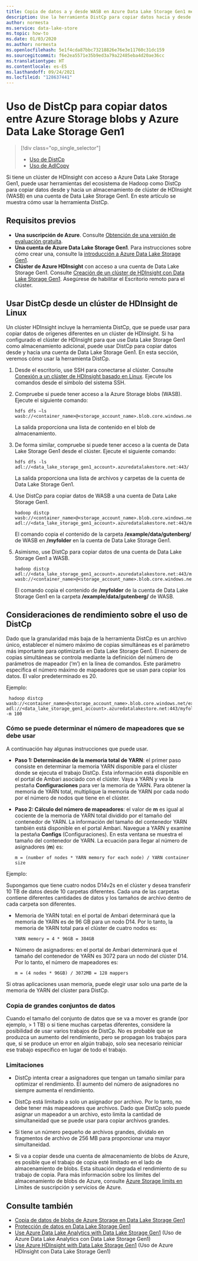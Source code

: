 ```yaml
---
title: Copia de datos a y desde WASB en Azure Data Lake Storage Gen1 mediante DistCp
description: Use la herramienta DistCp para copiar datos hacia y desde blobs Azure Storage a Azure Data Lake Storage Gen1
author: normesta
ms.service: data-lake-store
ms.topic: how-to
ms.date: 01/03/2020
ms.author: normesta
ms.openlocfilehash: 5e1f4cda87bbc73218826e76e3e11760c31dc159
ms.sourcegitcommit: f6e2ea5571e35b9ed3a79a22485eba4d20ae36cc
ms.translationtype: HT
ms.contentlocale: es-ES
ms.lasthandoff: 09/24/2021
ms.locfileid: "128637441"
---
```

# <a name="use-distcp-to-copy-data-between-azure-storage-blobs-and-azure-data-lake-storage-gen1"></a>Uso de DistCp para copiar datos entre Azure Storage blobs y Azure Data Lake Storage Gen1

> [!div class="op_single_selector"]
> * [Uso de DistCp](data-lake-store-copy-data-wasb-distcp.md)
> * [Uso de AdlCopy](data-lake-store-copy-data-azure-storage-blob.md)
>
>

Si tiene un clúster de HDInsight con acceso a Azure Data Lake Storage Gen1, puede usar herramientas del ecosistema de Hadoop como DistCp para copiar datos desde y hacia un almacenamiento de clúster de HDInsight (WASB) en una cuenta de Data Lake Storage Gen1. En este artículo se muestra cómo usar la herramienta DistCp.

## <a name="prerequisites"></a>Requisitos previos

* **Una suscripción de Azure**. Consulte [Obtención de una versión de evaluación gratuita](https://azure.microsoft.com/pricing/free-trial/).
* **Una cuenta de Azure Data Lake Storage Gen1**. Para instrucciones sobre cómo crear una, consulte la [introducción a Azure Data Lake Storage Gen1](data-lake-store-get-started-portal.md).
* **Clúster de Azure HDInsight** con acceso a una cuenta de Data Lake Storage Gen1. Consulte [Creación de un clúster de HDInsight con Data Lake Storage Gen1](data-lake-store-hdinsight-hadoop-use-portal.md). Asegúrese de habilitar el Escritorio remoto para el clúster.

## <a name="use-distcp-from-an-hdinsight-linux-cluster"></a>Usar DistCp desde un clúster de HDInsight de Linux

Un clúster HDInsight incluye la herramienta DistCp, que se puede usar para copiar datos de orígenes diferentes en un clúster de HDInsight. Si ha configurado el clúster de HDInsight para que use Data Lake Storage Gen1 como almacenamiento adicional, puede usar DistCp para copiar datos desde y hacia una cuenta de Data Lake Storage Gen1. En esta sección, veremos cómo usar la herramienta DistCp.

1. Desde el escritorio, use SSH para conectarse al clúster. Consulte [Conexión a un clúster de HDInsight basado en Linux](../hdinsight/hdinsight-hadoop-linux-use-ssh-unix.md). Ejecute los comandos desde el símbolo del sistema SSH.

1. Compruebe si puede tener acceso a la Azure Storage blobs (WASB). Ejecute el siguiente comando:

   ```
   hdfs dfs –ls wasb://<container_name>@<storage_account_name>.blob.core.windows.net/
   ```

   La salida proporciona una lista de contenido en el blob de almacenamiento.

1. De forma similar, compruebe si puede tener acceso a la cuenta de Data Lake Storage Gen1 desde el clúster. Ejecute el siguiente comando:

   ```
   hdfs dfs -ls adl://<data_lake_storage_gen1_account>.azuredatalakestore.net:443/
   ```

    La salida proporciona una lista de archivos y carpetas de la cuenta de Data Lake Storage Gen1.

1. Use DistCp para copiar datos de WASB a una cuenta de Data Lake Storage Gen1.

   ```
   hadoop distcp wasb://<container_name>@<storage_account_name>.blob.core.windows.net/example/data/gutenberg adl://<data_lake_storage_gen1_account>.azuredatalakestore.net:443/myfolder
   ```

    El comando copia el contenido de la carpeta **/example/data/gutenberg/** de WASB en **/myfolder** en la cuenta de Data Lake Storage Gen1.

1. Asimismo, use DistCp para copiar datos de una cuenta de Data Lake Storage Gen1 a WASB.

   ```
   hadoop distcp adl://<data_lake_storage_gen1_account>.azuredatalakestore.net:443/myfolder wasb://<container_name>@<storage_account_name>.blob.core.windows.net/example/data/gutenberg
   ```

    El comando copia el contenido de **/myfolder** de la cuenta de Data Lake Storage Gen1 en la carpeta **/example/data/gutenberg/** de WASB.

## <a name="performance-considerations-while-using-distcp"></a>Consideraciones de rendimiento sobre el uso de DistCp

Dado que la granularidad más baja de la herramienta DistCp es un archivo único, establecer el número máximo de copias simultáneas es el parámetro más importante para optimizarla en Data Lake Storage Gen1. El número de copias simultáneas se controla mediante la definición del número de parámetros de mapeador (‘m’) en la línea de comandos. Este parámetro especifica el número máximo de mapeadores que se usan para copiar los datos. El valor predeterminado es 20.

Ejemplo:

```
 hadoop distcp wasb://<container_name>@<storage_account_name>.blob.core.windows.net/example/data/gutenberg adl://<data_lake_storage_gen1_account>.azuredatalakestore.net:443/myfolder -m 100
```

### <a name="how-to-determine-the-number-of-mappers-to-use"></a>Cómo se puede determinar el número de mapeadores que se debe usar

A continuación hay algunas instrucciones que puede usar.

* **Paso 1: Determinación de la memoria total de YARN**: el primer paso consiste en determinar la memoria YARN disponible para el clúster donde se ejecuta el trabajo DistCp. Esta información está disponible en el portal de Ambari asociado con el clúster. Vaya a YARN y vea la pestaña **Configuraciones** para ver la memoria de YARN. Para obtener la memoria de YARN total, multiplique la memoria de YARN por cada nodo por el número de nodos que tiene en el clúster.

* **Paso 2: Cálculo del número de mapeadores**: el valor de **m** es igual al cociente de la memoria de YARN total dividido por el tamaño del contenedor de YARN. La información del tamaño del contenedor YARN también está disponible en el portal Ambari. Navegue a YARN y examine la pestaña **Configs** (Configuraciones). En esta ventana se muestra el tamaño del contenedor de YARN. La ecuación para llegar al número de asignadores (**m**) es:

   `m = (number of nodes * YARN memory for each node) / YARN container size`

Ejemplo:

Supongamos que tiene cuatro nodos D14v2s en el clúster y desea transferir 10 TB de datos desde 10 carpetas diferentes. Cada una de las carpetas contiene diferentes cantidades de datos y los tamaños de archivo dentro de cada carpeta son diferentes.

* Memoria de YARN total: en el portal de Ambari determinará que la memoria de YARN es de 96 GB para un nodo D14. Por lo tanto, la memoria de YARN total para el clúster de cuatro nodos es:

   `YARN memory = 4 * 96GB = 384GB`

* Número de asignadores: en el portal de Ambari determinará que el tamaño del contenedor de YARN es 3072 para un nodo del clúster D14. Por lo tanto, el número de mapeadores es:

   `m = (4 nodes * 96GB) / 3072MB = 128 mappers`

Si otras aplicaciones usan memoria, puede elegir usar solo una parte de la memoria de YARN del clúster para DistCp.

### <a name="copying-large-datasets"></a>Copia de grandes conjuntos de datos

Cuando el tamaño del conjunto de datos que se va a mover es grande (por ejemplo, > 1 TB) o si tiene muchas carpetas diferentes, considere la posibilidad de usar varios trabajos de DistCp. No es probable que se produzca un aumento del rendimiento, pero se propagan los trabajos para que, si se produce un error en algún trabajo, solo sea necesario reiniciar ese trabajo específico en lugar de todo el trabajo.

### <a name="limitations"></a>Limitaciones

* DistCp intenta crear a asignadores que tengan un tamaño similar para optimizar el rendimiento. El aumento del número de asignadores no siempre aumenta el rendimiento.

* DistCp está limitado a solo un asignador por archivo. Por lo tanto, no debe tener más mapeadores que archivos. Dado que DistCp solo puede asignar un mapeador a un archivo, esto limita la cantidad de simultaneidad que se puede usar para copiar archivos grandes.

* Si tiene un número pequeño de archivos grandes, divídalo en fragmentos de archivo de 256 MB para proporcionar una mayor simultaneidad.

* Si va a copiar desde una cuenta de almacenamiento de blobs de Azure, es posible que el trabajo de copia esté limitado en el lado de almacenamiento de blobs. Esta situación degrada el rendimiento de su trabajo de copia. Para más información sobre los límites del almacenamiento de blobs de Azure, consulte [Azure Storage limits en](../azure-resource-manager/management/azure-subscription-service-limits.md) Límites de suscripción y servicios de Azure.

## <a name="see-also"></a>Consulte también

* [Copia de datos de blobs de Azure Storage en Data Lake Storage Gen1](data-lake-store-copy-data-azure-storage-blob.md)
* [Protección de datos en Data Lake Storage Gen1](data-lake-store-secure-data.md)
* [Use Azure Data Lake Analytics with Data Lake Storage Gen1](../data-lake-analytics/data-lake-analytics-get-started-portal.md) (Uso de Azure Data Lake Analytics con Data Lake Storage Gen1)
* [Use Azure HDInsight with Data Lake Storage Gen1](data-lake-store-hdinsight-hadoop-use-portal.md) (Uso de Azure HDInsight con Data Lake Storage Gen1)
